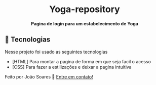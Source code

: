 
<h1 align="center">
   Yoga-repository
</h1>

<h4 align="center">
  Pagina de login para um estabelecimento de Yoga 
</h4>

## :rocket: Tecnologias

Nesse projeto foi usado as seguintes tecnologias 

-  [HTML] Para montar a pagina de forma em que seja facil o acesso 
-  [CSS] Para fazer a estilizações e deixar a pagina intuitiva 


Feito por João Soares :wave: [Entre em contato!](https://www.linkedin.com/in/joao-soares-339642215/)

